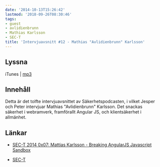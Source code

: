```yaml
---
date: '2014-10-13T15:26:42'
lastmod: '2018-09-26T08:30:46'
tags:
- guest
- avlidienbrunn
- Mathias Karlsson
- SEC-T
title: 'Intervjuavsnitt #12 - Mathias "Avlidienbrunn" Karlsson'
---
```

## Lyssna

iTunes \| [mp3](http://traffic.libsyn.com/sakerhetspodcasten/Sec-t_Avlidienbrun_Angularjs_mixdown.mp3)

## Innehåll

Detta är det tolfte intervjuavsnittet av Säkerhetspodcasten, i vilket Jesper och
Peter intervjuar Mathias "Avlidienbrunn" Karlsson. Det snackas säkerhet i webramverk,
framförallt Angular JS, och klientsäkerhet i allmänhet.

## Länkar

* [SEC-T 2014 0x07: Mattias Karlsson - Breaking AngularJS Javascript Sandbox](https://www.youtube.com/watch?v=6ujZQDx1uew)

* [SEC-T](https://www.sec-t.org/)




